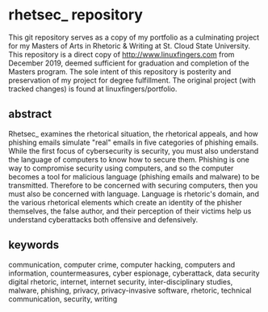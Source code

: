 # rhetsec_ repository

This git repository serves as a copy of my portfolio as a culminating project for my Masters of Arts in Rhetoric & Writing at St. Cloud State University. This repository is a direct copy of http://www.linuxfingers.com from December 2019, deemed sufficient for graduation and completion of the Masters program.  The sole intent of this repository is posterity and preservation of my project for degree fulfillment. The original project (with tracked changes) is found at linuxfingers/portfolio. 

## abstract

Rhetsec_ examines the rhetorical situation, the rhetorical appeals, and how phishing emails simulate "real" emails in five categories of phishing emails. While the first focus of cybersecurity is security, you must also understand the language of computers to know how to secure them. Phishing is one way to compromise security using computers, and so the computer becomes a tool for malicious language (phishing emails and malware) to be transmitted. Therefore to be concerned with securing computers, then you must also be concerned with language. Language is rhetoric's domain, and the various rhetorical elements which create an identity of the phisher themselves, the false author, and their perception of their victims help us understand cyberattacks both offensive and defensively.

## keywords

communication, computer crime, computer hacking, computers and information, countermeasures, cyber espionage, cyberattack, data security
digital rhetoric, internet, internet security, inter-disciplinary studies, malware, phishing, privacy, privacy-invasive software, rhetoric, technical communication, security, writing

